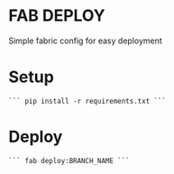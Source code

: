 # FAB DEPLOY 

Simple fabric config for easy deployment


# Setup

    ``` pip install -r requirements.txt ```

# Deploy

    ``` fab deploy:BRANCH_NAME ```
    


